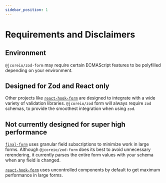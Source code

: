 ```yaml
---
sidebar_position: 1
---
```


# Requirements and Disclaimers

## Environment

`@jcoreio/zod-form` may require certain ECMAScript features to be polyfilled depending on your environment.

## Designed for Zod and React only

Other projects like [`react-hook-form`](https://react-hook-form.com/) are designed to integrate with a wide
variety of validation libraries. `@jcoreio/zod` form will always require `zod` schemas, to provide the
smoothest integration when using `zod`.

## Not currently designed for super high performance

[`final-form`](https://final-form.org/) uses granular field subscriptions to minimize work in large forms.
Although `@jcoreio/zod-form` does its best to avoid unnecessary rerendering, it currently parses the entire
form values with your schema when any field is changed.

[`react-hook-form`](https://react-hook-form.com/) uses uncontrolled components by default to get maximum
performance in large forms.
